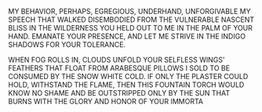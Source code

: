 MY BEHAVIOR, PERHAPS, EGREGIOUS, UNDERHAND,
UNFORGIVABLE MY SPEECH THAT WALKED
DISEMBODIED FROM THE VULNERABLE
NASCENT BLISS IN THE WILDERNESS
YOU HELD OUT TO ME
IN THE PALM OF YOUR HAND.
EMANATE
YOUR PRESENCE,
AND LET ME STRIVE
IN THE INDIGO SHADOWS FOR YOUR TOLERANCE.


WHEN FOG ROLLS IN, CLOUDS UNFOLD
YOUR SELFLESS WINGS’ FEATHERS
THAT FLOAT FROM ARABESQUE PILLOWS I SOLD
TO BE CONSUMED BY THE SNOW WHITE COLD.
IF ONLY THE PLASTER COULD HOLD, WITHSTAND
THE FLAME, THEN THIS FOUNTAIN TORCH
WOULD KNOW NO SHAME AND BE OUTSTRIPPED
ONLY BY THE SUN THAT BURNS WITH THE GLORY
AND HONOR OF YOUR IMMORTA
